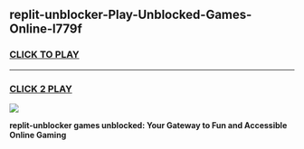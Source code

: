 
## replit-unblocker-Play-Unblocked-Games-Online-l779f
<h3>
<a href="https://premium76.site?title=replit-unblocker&ref=25A">CLICK TO PLAY</a></h3>
<hr>

<h3>
<a href="https://premium76.site?title=replit-unblocker&ref=25A">CLICK 2 PLAY</a>
  
</h3>

<a href="https://premium76.site?title=replit-unblocker&ref=25A"><img src="https://clearcache.store/games.png"></a>


**replit-unblocker games unblocked: Your Gateway to Fun and Accessible Online Gaming**
